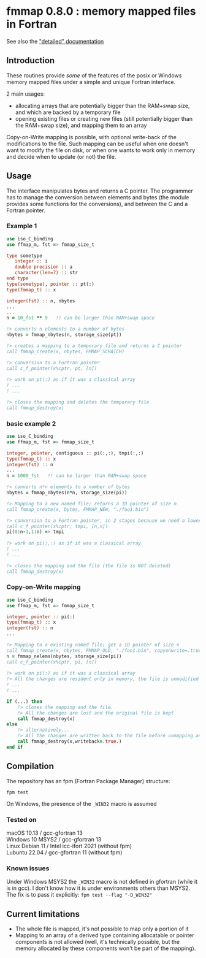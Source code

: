 # fmmap 0.8.0 : memory mapped files in Fortran

See also the ["detailed" documentation](doc/index.md)

## Introduction

These routines provide *some* of the features of the posix or Windows memory mapped files under a simple and unique Fortran interface.

2 main usages:
- allocating arrays that are potentially bigger than the RAM+swap size, and which are backed by a temporary file
- opening existing files or creating new files (still potentially bigger than the RAM+swap size), and mapping them to an array

Copy-on-Write mapping is possible, with optional write-back of the modifications to the file. Such mapping can be useful when one doesn't want to modify the file on disk, or when one wants to work only in memory and decide when to update (or not) the file. 

## Usage

The interface manipulates bytes and returns a C pointer. The programmer has to manage the conversion between elements and bytes (the module provides some functions for the conversions), and between the C and a Fortran pointer. 


### Example 1

```fortran
use iso_C_binding
use ffmap_m, fst => fmmap_size_t

type sometype
   integer :: i
   double precision :: a
   character(len=7) :: str
end type
type(sometype), pointer :: pt(:)
type(fmmap_t) :: x

integer(fst) :: n, nbytes
...
...
n = 10_fst ** 9   !! can be larger than RAM+swap space

!> converts n elements to a number of bytes
nbytes = fmmap_nbytes(n, storage_size(pt)) 

!> creates a mapping to a temporary file and returns a C pointer
call fmmap_create(x, nbytes, FMMAP_SCRATCH)

!> conversion to a Fortran pointer
call c_f_pointer(x%cptr, pt, [n])       
     
!> work on pt(:) as if it was a classical array
! ...
! ...

!> closes the mapping and deletes the temporary file
call fmmap_destroy(x)                  
```

### basic example 2

```fortran
use iso_C_binding
use ffmap_m, fst => fmmap_size_t   

integer, pointer, contiguous :: pi(:,:), tmpi(:,:)
type(fmmap_t) :: x
integer(fst) :: n
...
n = 1000_fst   !! can be larger than RAM+swap space

!> converts n*n elements to a number of bytes
nbytes = fmmap_nbytes(n*n, storage_size(pi)) 

!> Mapping to a new named file; returns a 1D pointer of size n
call fmmap_create(x, bytes, FMMAP_NEW, "./foo1.bin") 

!> conversion to a Fortran pointer, in 2 stages because we need a lower bound /= 1
call c_f_pointer(x%cptr, tmpi, [n,n])      
pi(0:n-1,1:n) => tmpi
                    
!> work on pi(:,:) as if it was a classical array
! ...
! ...

!> closes the mapping and the file (the file is NOT deleted)
call fmmap_destroy(x)
```

### Copy-on-Write mapping

```fortran
use iso_C_binding
use ffmap_m, fst => fmmap_size_t 

integer, pointer :: pi(:)
type(fmmap_t) :: x
integer(fst) :: n
...

!> Mapping to a existing named file; get a 1D pointer of size n
call fmmap_create(x, nbytes, FMMAP_OLD, "./foo1.bin", copyonwrite=.true.) 
n = fmmap_nelems(nbytes, storage_size(pi))
call c_f_pointer(x%cptr, pi, [n])      
                    
!> work on pi(:) as if it was a classical array
!> All the changes are resident only in memory, the file is unmodified 
! ...
! ...

if (...) then
    !> closes the mapping and the file. 
    !> All the changes are lost and the original file is kept
    call fmmap_destroy(x)
else
    !> alternatively...
    !> All the changes are written back to the file before unmapping and closing
    call fmmap_destroy(x,writeback=.true.)
end if
```


## Compilation

The repository has an fpm (Fortran Package Manager) structure:
```
fpm test
```
On Windows, the presence of the `_WIN32` macro is assumed

### Tested on
macOS 10.13      / gcc-gfortran 13  
Windows 10 MSYS2 / gcc-gfortran 13  
Linux Debian 11  / Intel icc-ifort 2021 (without fpm)  
Lubuntu 22.04    / gcc-gfortran 11 (without fpm)

### Known issues

Under Windows MSYS2 the `_WIN32` macro is not defined in gfortran (while it is in gcc). I don't know how it is under environments others than MSYS2. The fix is to pass it explicitly: `fpm test --flag "-D_WIN32"`

## Current limitations

- The whole file is mapped, it's not possible to map only a portion of it
- Mapping to an array of a derived type containing allocatable or pointer components is not allowed (well, it's technically possible, but the memory allocated by these components won't be part of the mapping).
